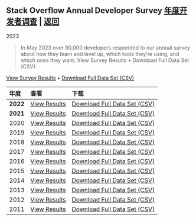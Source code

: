 ## Stack Overflow Annual Developer Survey [年度开发者调查](https://insights.stackoverflow.com/survey/)    |  [返回](README.md)
2023  
> In May 2023 over 90,000 developers responded to our annual survey about how they learn and level up, which tools they're using, and which ones they want.
View Survey Results • Download Full Data Set (CSV)  

[View Survey Results](https://survey.stackoverflow.co/2023) • [Download Full Data Set (CSV)](https://cdn.stackoverflow.co/files/jo7n4k8s/production/49915bfd46d0902c3564fd9a06b509d08a20488c.zip/stack-overflow-developer-survey-2023.zip)

|年度|查看| 下载                                                                                                                                     |
|:----|:----|:---------------------------------------------------------------------------------------------------------------------------------------|
|**2022**  |[View Results](https://survey.stackoverflow.co/2022)| [Download Full Data Set (CSV)](https://info.stackoverflowsolutions.com/rs/719-EMH-566/images/stack-overflow-developer-survey-2022.zip) |
|**2021**  |[View Results](https://insights.stackoverflow.com/survey/2021)| [Download Full Data Set (CSV)](https://info.stackoverflowsolutions.com/rs/719-EMH-566/images/stack-overflow-developer-survey-2021.zip) 
|2020  |[View Results](https://insights.stackoverflow.com/survey/2020)| [Download Full Data Set (CSV)](https://info.stackoverflowsolutions.com/rs/719-EMH-566/images/stack-overflow-developer-survey-2020.zip) 
|2019  |[View Results](https://insights.stackoverflow.com/survey/2019)| [Download Full Data Set (CSV)](https://info.stackoverflowsolutions.com/rs/719-EMH-566/images/stack-overflow-developer-survey-2019.zip) 
|2018  |[View Results](https://insights.stackoverflow.com/survey/2018)| [Download Full Data Set (CSV)](https://info.stackoverflowsolutions.com/rs/719-EMH-566/images/stack-overflow-developer-survey-2018.zip) 
|2017 |[View Results](https://insights.stackoverflow.com/survey/2017)| [Download Full Data Set (CSV)](https://info.stackoverflowsolutions.com/rs/719-EMH-566/images/stack-overflow-developer-survey-2017.zip) 
|2016  |[View Results](https://insights.stackoverflow.com/survey/2016)| [Download Full Data Set (CSV)](https://info.stackoverflowsolutions.com/rs/719-EMH-566/images/stack-overflow-developer-survey-2016.zip) 
|2015  |[View Results](https://insights.stackoverflow.com/survey/2015)| [Download Full Data Set (CSV)](https://info.stackoverflowsolutions.com/rs/719-EMH-566/images/stack-overflow-developer-survey-2015.zip) 
|2014  |[View Results](https://insights.stackoverflow.comhttps://stackoverflow.blog/2014/02/2013-stack-overflow-user-survey-results/)| [Download Full Data Set (CSV)](https://info.stackoverflowsolutions.com/rs/719-EMH-566/images/stack-overflow-developer-survey-2014.zip) 
|2013  |[View Results](https://insights.stackoverflow.comhttps://stackoverflow.blog/2013/01/2012-stack-overflow-user-survey-results/)| [Download Full Data Set (CSV)](https://info.stackoverflowsolutions.com/rs/719-EMH-566/images/stack-overflow-developer-survey-2013.zip) 
|2012  |[View Results](https://insights.stackoverflow.comhttps://stackoverflow.blog/2012/02/survey-results/)| [Download Full Data Set (CSV)](https://info.stackoverflowsolutions.com/rs/719-EMH-566/images/stack-overflow-developer-survey-2012.zip) 
|2011  |[View Results](https://insights.stackoverflow.comhttps://stackoverflow.blog/2011/01/11/survey-says/)| [Download Full Data Set (CSV)](https://info.stackoverflowsolutions.com/rs/719-EMH-566/images/stack-overflow-developer-survey-2011.zip) 

